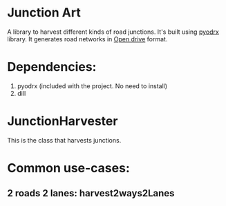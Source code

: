 # Junction Art
A library to harvest different kinds of road junctions. It's built using [pyodrx](https://github.com/pyoscx/pyodrx) library. It generates road networks in [Open drive](https://www.asam.net/standards/detail/opendrive/) format.

# Dependencies:

1. pyodrx (included with the project. No need to install)
2. dill



# JunctionHarvester
This is the class that harvests junctions. 

# Common use-cases:

## 2 roads 2 lanes: harvest2ways2Lanes